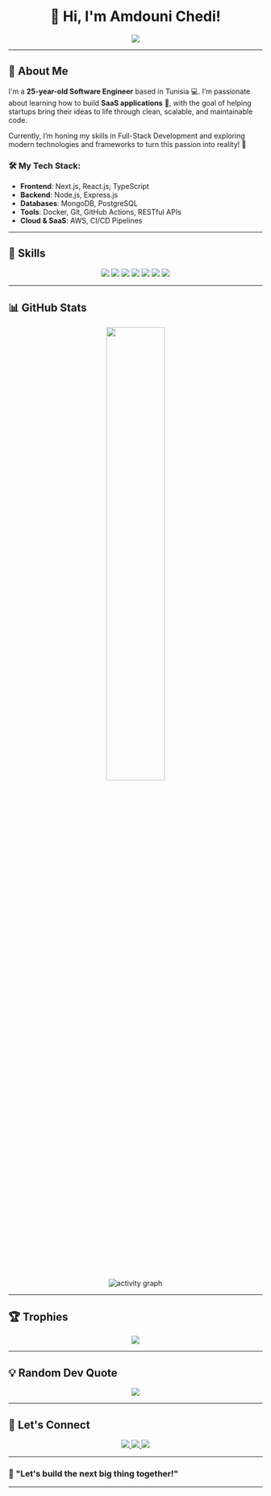 <h1 align="center">👋 Hi, I'm <b>Amdouni Chedi</b>!</h1>

<p align="center">
  <a href="https://github.com/chediamdouni">
    <img src="https://readme-typing-svg.herokuapp.com?font=Fira+Code&size=25&pause=500&color=00A6FF&center=true&vCenter=true&width=600&lines=Professional+Software+Engineer;SaaS+Builder+for+Startups;Full-Stack+Web+Developer;Next.js+%7C+React+%7C+Node.js;Passionate+about+Clean+Code+%26+Architecture;Let's+build+something+great+together!" />
  </a>
</p>

---

## 🚀 **About Me**

I'm a **25-year-old Software Engineer** based in Tunisia 💻. I’m passionate about learning how to build **SaaS applications** 🚀, with the goal of helping startups bring their ideas to life through clean, scalable, and maintainable code.

Currently, I’m honing my skills in Full-Stack Development and exploring modern technologies and frameworks to turn this passion into reality! 🌱

### 🛠️ My Tech Stack:
- **Frontend**: Next.js, React.js, TypeScript
- **Backend**: Node.js, Express.js
- **Databases**: MongoDB, PostgreSQL
- **Tools**: Docker, Git, GitHub Actions, RESTful APIs
- **Cloud & SaaS**: AWS, CI/CD Pipelines

---

## 🧩 **Skills**

<p align="center">
  <img src="https://img.shields.io/badge/Next.js-000000?style=for-the-badge&logo=nextdotjs&logoColor=white" />
  <img src="https://img.shields.io/badge/React-61DAFB?style=for-the-badge&logo=react&logoColor=black" />
  <img src="https://img.shields.io/badge/Node.js-339933?style=for-the-badge&logo=node.js&logoColor=white" />
  <img src="https://img.shields.io/badge/Express.js-000000?style=for-the-badge&logo=express&logoColor=white" />
  <img src="https://img.shields.io/badge/MongoDB-4EA94B?style=for-the-badge&logo=mongodb&logoColor=white" />
  <img src="https://img.shields.io/badge/PostgreSQL-316192?style=for-the-badge&logo=postgresql&logoColor=white" />
  <img src="https://img.shields.io/badge/Docker-2496ED?style=for-the-badge&logo=docker&logoColor=white" />
</p>

---

## 📊 **GitHub Stats**

<p align="center">
  
  <img width="48%" src="https://github-readme-stats.vercel.app/api/top-langs/?username=chediamdouni&layout=compact&theme=algolia" />
</p>

<p align="center">
  <img src="https://github-readme-activity-graph.vercel.app/graph?username=chediamdouni&theme=react-dark" alt="activity graph" />
</p>

---

## 🏆 **Trophies**

<p align="center">
  <img src="https://github-profile-trophy.vercel.app/?username=chediamdouni&theme=onestar&no-frame=true&column=7" />
</p>

---

## 💡 **Random Dev Quote**

<p align="center">
  <img src="https://quotes-github-readme.vercel.app/api?type=horizontal&theme=algolia" />
</p>

---

## 🤝 **Let's Connect**

<p align="center">
  <a href="https://www.linkedin.com/in/amdouni-chedi-220b07206/" target="_blank">
    <img src="https://img.shields.io/badge/-LinkedIn-0A66C2?style=for-the-badge&logo=linkedin&logoColor=white" />
  </a>
  <a href="mailto:chedi.amdouni.nb@gmail.com" target="_blank">
    <img src="https://img.shields.io/badge/-Gmail-D14836?style=for-the-badge&logo=gmail&logoColor=white" />
  </a>
  <a href="https://github.com/chediamdouni" target="_blank">
    <img src="https://img.shields.io/badge/-GitHub-000?style=for-the-badge&logo=github&logoColor=white" />
  </a>
</p>

---

### 🚀 **"Let's build the next big thing together!"**

---
